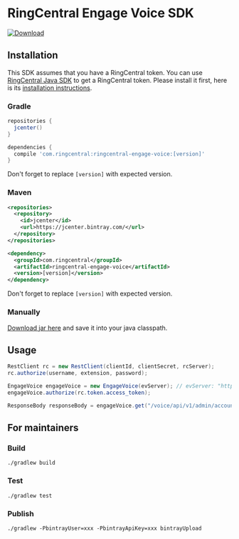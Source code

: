 # RingCentral Engage Voice SDK

[![Download](https://api.bintray.com/packages/tylerlong/maven/ringcentral-engage-voice/images/download.svg)](https://bintray.com/tylerlong/maven/ringcentral-engage-voice/_latestVersion)


## Installation

This SDK assumes that you have a RingCentral token. You can use [RingCentral Java SDK](https://github.com/ringcentral/ringcentral-java) to get a RingCentral token. Please install it first, here is its [installation instructions](https://github.com/ringcentral/ringcentral-java#installation).


### Gradle

```groovy
repositories {
  jcenter()
}

dependencies {
  compile 'com.ringcentral:ringcentral-engage-voice:[version]'
}
```

Don't forget to replace `[version]` with expected version.


### Maven

```xml
<repositories>
  <repository>
    <id>jcenter</id>
    <url>https://jcenter.bintray.com/</url>
  </repository>
</repositories>

<dependency>
  <groupId>com.ringcentral</groupId>
  <artifactId>ringcentral-engage-voice</artifactId>
  <version>[version]</version>
</dependency>
```

Don't forget to replace `[version]` with expected version.


### Manually

[Download jar here](https://bintray.com/tylerlong/maven/ringcentral-engage-voice/_latestVersion) and save it into your java classpath.


## Usage

```java
RestClient rc = new RestClient(clientId, clientSecret, rcServer);
rc.authorize(username, extension, password);

EngageVoice engageVoice = new EngageVoice(evServer); // evServer: "https://engage.ringcentral.com"
engageVoice.authorize(rc.token.access_token);

ResponseBody responseBody = engageVoice.get("/voice/api/v1/admin/accounts");
```


## For maintainers

### Build

```
./gradlew build
```

### Test

```
./gradlew test
```

### Publish

```
./gradlew -PbintrayUser=xxx -PbintrayApiKey=xxx bintrayUpload
```
